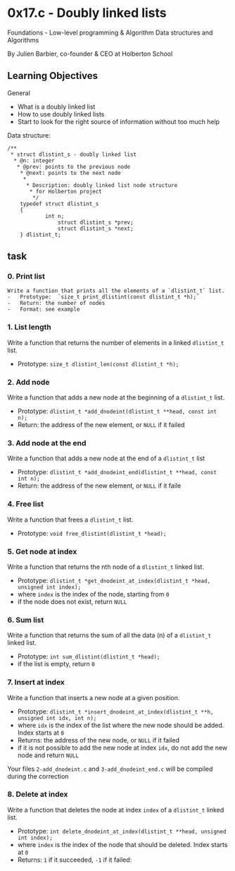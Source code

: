 # 0x17.c - Doubly linked lists

Foundations - Low-level programming & Algorithm  Data structures and Algorithms

By Julien Barbier, co-founder & CEO at Holberton School

## Learning Objectives

General 
-   What is a doubly linked list
-   How to use doubly linked lists
-   Start to look for the right source of information without too much help

Data structure:
```
/**
 * struct dlistint_s - doubly linked list
  * @n: integer
   * @prev: points to the previous node
    * @next: points to the next node
     *
      * Description: doubly linked list node structure
       * for Holberton project
        */
	typedef struct dlistint_s
	{
		    int n;
		        struct dlistint_s *prev;
			    struct dlistint_s *next;
	} dlistint_t;

```

## task
### 0. Print list
	Write a function that prints all the elements of a `dlistint_t` list.
	-   Prototype:  `size_t print_dlistint(const dlistint_t *h);`
	-   Return: the number of nodes
	-   Format: see example

### 1. List length
Write a function that returns the number of elements in a linked `dlistint_t` list.
-   Prototype:  `size_t dlistint_len(const dlistint_t *h);`

### 2. Add node
Write a function that adds a new node at the beginning of a `dlistint_t` list.
-   Prototype:  `dlistint_t *add_dnodeint(dlistint_t **head, const int n);`
-   Return: the address of the new element, or  `NULL`  if it failed

### 3. Add node at the end
Write a function that adds a new node at the end of a `dlistint_t` list
-   Prototype:  `dlistint_t *add_dnodeint_end(dlistint_t **head, const int n);`
-   Return: the address of the new element, or  `NULL`  if it faile

### 4. Free list
Write a function that frees a  `dlistint_t`  list.

-   Prototype:  `void free_dlistint(dlistint_t *head);`

### 5. Get node at index
Write a function that returns the nth node of a  `dlistint_t`  linked list.

-   Prototype:  `dlistint_t *get_dnodeint_at_index(dlistint_t *head, unsigned int index);`
-   where  `index`  is the index of the node, starting from  `0`
-   if the node does not exist, return  `NULL`

### 6. Sum list
Write a function that returns the sum of all the data (n) of a  `dlistint_t`  linked list.

-   Prototype:  `int sum_dlistint(dlistint_t *head);`
-   if the list is empty, return  `0`

### 7. Insert at index
Write a function that inserts a new node at a given position.

-   Prototype:  `dlistint_t *insert_dnodeint_at_index(dlistint_t **h, unsigned int idx, int n);`
-   where  `idx`  is the index of the list where the new node should be added. Index starts at  `0`
-   Returns: the address of the new node, or  `NULL`  if it failed
-   if it is not possible to add the new node at index  `idx`, do not add the new node and return  `NULL`

Your files  `2-add_dnodeint.c`  and  `3-add_dnodeint_end.c`  will be compiled during the correction

### 8. Delete at index
Write a function that deletes the node at index  `index`  of a  `dlistint_t`  linked list.

-   Prototype:  `int delete_dnodeint_at_index(dlistint_t **head, unsigned int index);`
-   where  `index`  is the index of the node that should be deleted. Index starts at  `0`
-   Returns:  `1`  if it succeeded,  `-1`  if it failed:
